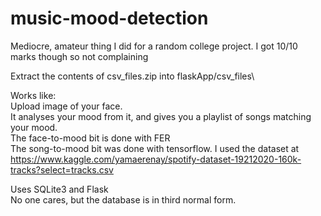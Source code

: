 # music-mood-detection
Mediocre, amateur thing I did for a random college project. I got 10/10 marks though so not complaining

Extract the contents of csv_files.zip into flaskApp/csv_files\


Works like:\
Upload image of your face.\
It analyses your mood from it, and gives you a playlist of songs matching your mood.\
The face-to-mood bit is done with FER\
The song-to-mood bit was done with tensorflow. I used the dataset at https://www.kaggle.com/yamaerenay/spotify-dataset-19212020-160k-tracks?select=tracks.csv  


Uses SQLite3 and Flask\
No one cares, but the database is in third normal form.
